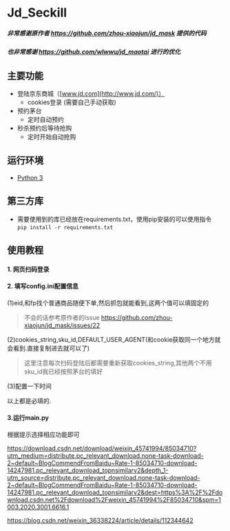 # Jd_Seckill

##### 非常感谢原作者 https://github.com/zhou-xiaojun/jd_mask 提供的代码
##### 也非常感谢 https://github.com/wlwwu/jd_maotai 进行的优化

## 主要功能

- 登陆京东商城（[www.jd.com](http://www.jd.com/)）
  - cookies登录 (需要自己手动获取)
- 预约茅台
  - 定时自动预约
- 秒杀预约后等待抢购
  - 定时开始自动抢购

## 运行环境

- [Python 3](https://www.python.org/)

## 第三方库

- 需要使用到的库已经放在requirements.txt，使用pip安装的可以使用指令  
`pip install -r requirements.txt`

## 使用教程  
#### 1. 网页扫码登录
#### 2. 填写config.ini配置信息 
(1)eid,和fp找个普通商品随便下单,然后抓包就能看到,这两个值可以填固定的 
> 不会的话参考原作者的issue https://github.com/zhou-xiaojun/jd_mask/issues/22

(2)cookies_string,sku_id,DEFAULT_USER_AGENT(和cookie获取同一个地方就会看到.直接复制进去就可以了) 
>这里注意每次扫码登陆后都需要重新获取cookies_string,其他两个不用  
>sku_id我已经按照茅台的填好 

(3)配置一下时间
 
以上都是必填的.

#### 3.运行main.py 
根据提示选择相应功能即可

https://download.csdn.net/download/weixin_45741994/85034710?utm_medium=distribute.pc_relevant_download.none-task-download-2~default~BlogCommendFromBaidu~Rate-1-85034710-download-14247981.pc_relevant_download_topnsimilarv2&depth_1-utm_source=distribute.pc_relevant_download.none-task-download-2~default~BlogCommendFromBaidu~Rate-1-85034710-download-14247981.pc_relevant_download_topnsimilarv2&dest=https%3A%2F%2Fdownload.csdn.net%2Fdownload%2Fweixin_45741994%2F85034710&spm=1003.2020.3001.6616.1

https://blog.csdn.net/weixin_36338224/article/details/112344642
